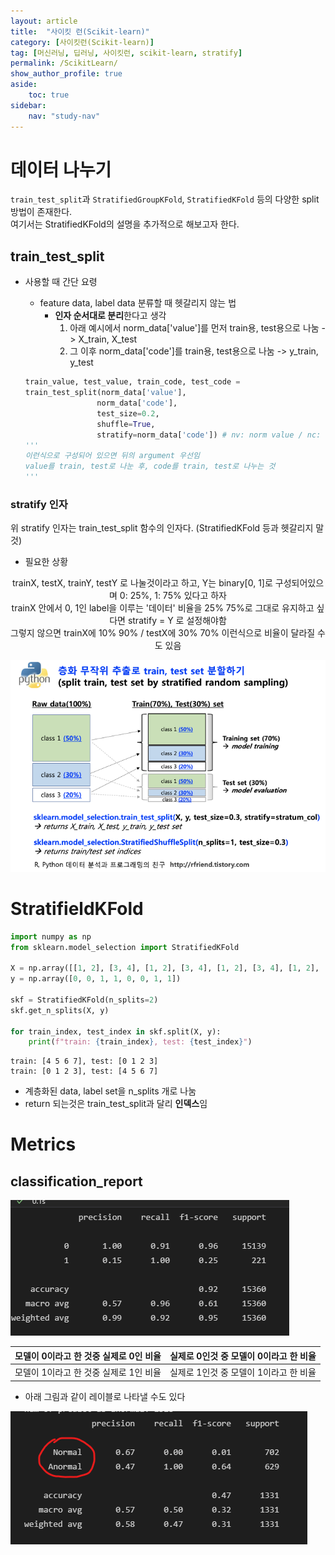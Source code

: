 ```yaml
---
layout: article
title:  "사이킷 런(Scikit-learn)"
category: [사이킷런(Scikit-learn)]
tag: [머신러닝, 딥러닝, 사이킷런, scikit-learn, stratify]
permalink: /ScikitLearn/
show_author_profile: true
aside:
    toc: true
sidebar:
    nav: "study-nav"
---
```


# 데이터 나누기

`train_test_split`과 `StratifiedGroupKFold`, `StratifiedKFold` 등의 다양한 split 방법이 존재한다.  
여기서는 StratifiedKFold의 설명을 추가적으로 해보고자 한다.

## train_test_split

- 사용할 때 간단 요령
  - feature data, label data 분류할 때 헷갈리지 않는 법
    - **인자 순서대로 분리**한다고 생각
      1. 아래 예시에서 norm_data['value']를 먼저 train용, test용으로 나눔 -> X_train, X_test
      2. 그 이후 norm_data['code']를 train용, test용으로 나눔 -> y_train, y_test

  ```python
  train_value, test_value, train_code, test_code = 
  train_test_split(norm_data['value'], 
                  norm_data['code'], 
                  test_size=0.2, 
                  shuffle=True, 
                  stratify=norm_data['code']) # nv: norm value / nc: norm code
  '''
  이런식으로 구성되어 있으면 뒤의 argument 우선임
  value를 train, test로 나눈 후, code를 train, test로 나누는 것
  '''
  ```

### stratify 인자

위 stratify 인자는 train_test_split 함수의 인자다. (StratifiedKFold 등과 헷갈리지 말 것)

- 필요한 상황


<div align="center" markdown="1"> trainX, testX, trainY, testY 로 나눌것이라고 하고, Y는 binary[0, 1]로 구성되어있으며 0: 25%, 1: 75% 있다고 하자 
</div>


<div align="center" markdown="1"> trainX 안에서 0, 1인 label을 이루는 '데이터' 비율을 25% 75%로 그대로 유지하고 싶다면 stratify = Y 로 설정해야함 
</div>


<div align="center" markdown="1"> 그렇지 않으면 trainX에 10% 90% / testX에 30% 70% 이런식으로 비율이 달라질 수도 있음 
</div>



![](/images/2022-01-12-16-47-20.png)

# StratifieldKFold

```python
import numpy as np
from sklearn.model_selection import StratifiedKFold

X = np.array([[1, 2], [3, 4], [1, 2], [3, 4], [1, 2], [3, 4], [1, 2], [3, 4]])
y = np.array([0, 0, 1, 1, 0, 0, 1, 1])

skf = StratifiedKFold(n_splits=2)
skf.get_n_splits(X, y)

for train_index, test_index in skf.split(X, y):
    print(f"train: {train_index}, test: {test_index}")
```

```
train: [4 5 6 7], test: [0 1 2 3]
train: [0 1 2 3], test: [4 5 6 7]
```


- 계층화된 data, label set을 n_splits 개로 나눔
- return 되는것은 train_test_split과 달리 **인덱스**임

# Metrics

## classification_report

![](/images/2022-03-03-15-49-55.png)

|모델이 0이라고 한 것중 실제로 0인 비율|실제로 0인것 중 모델이 0이라고 한 비율|
|---|---|
|모델이 1이라고 한 것중 실제로 1인 비율|실제로 1인것 중 모델이 1이라고 한 비율|

- 아래 그림과 같이 레이블로 나타낼 수도 있다

![](/images/2022-03-03-15-52-20.png)